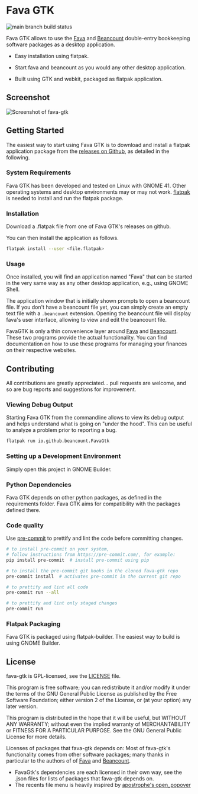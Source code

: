 # Fava GTK

![main branch build status](https://github.com/johannesjh/fava-gtk/workflows/CI/badge.svg?branch=main)

Fava GTK allows to use the [Fava](https://github.com/beancount/fava) and [Beancount](https://github.com/beancount/beancount) double-entry bookkeeping software packages as a desktop application.

- Easy installation using flatpak.

- Start fava and beancount as you would any other desktop application.

- Built using GTK and webkit, packaged as flatpak application.

## Screenshot

![Screenshot of fava-gtk](https://user-images.githubusercontent.com/581188/111044548-8b54c680-8449-11eb-94cb-c74b2294a670.png)

## Getting Started

The easiest way to start using Fava GTK is to download and install a flatpak application package from the [releases on Github](https://github.com/johannesjh/fava-gtk/releases), as detailed in the following.

### System Requirements

Fava GTK has been developed and tested on Linux with GNOME 41.
Other operating systems and desktop environments may or may not work.
[flatpak](https://flatpak.org/) is needed to install and run the flatpak package.

### Installation

Download a .flatpak file from one of Fava GTK's releases on github.

You can then install the application as follows.

```bash
flatpak install --user <file.flatpak>
```

### Usage

Once installed, you will find an application named "Fava" that can be started in the very same way as any other desktop application, e.g., using GNOME Shell.

The application window that is initially shown prompts to open a beancount file. If you don't have a beancount file yet, you can simply create an empty text file with a `.beancount` extension. Opening the beancount file will display fava's user interface, allowing to view and edit the beancount file.

FavaGTK is only a thin convenience layer around [Fava](https://github.com/beancount/fava) and [Beancount](https://github.com/beancount/beancount). These two programs provide the actual functionality. You can find documentation on how to use these programs for managing your finances on their respective websites.

## Contributing

All contributions are greatly appreciated... pull requests are welcome, and so are bug reports and suggestions for improvement.

### Viewing Debug Output

Starting Fava GTK from the commandline allows to view its debug output and helps understand what is going on "under the hood". This can be useful to analyze a problem prior to reporting a bug.

```bash
flatpak run io.github.beancount.FavaGtk
```

### Setting up a Development Environment

Simply open this project in GNOME Builder.

### Python Dependencies

Fava GTK depends on other python packages, as defined in the requirements folder.
Fava GTK aims for compatibility with the packages defined there.

### Code quality

Use [pre-commit](https://pre-commit.com/) to prettify and lint the code before committing changes.

```bash
# to install pre-commit on your system,
# follow instructions from https://pre-commit.com/, for example:
pip install pre-commit  # install pre-commit using pip

# to install the pre-commit git hooks in the cloned fava-gtk repo
pre-commit install  # activates pre-commit in the current git repo

# to prettify and lint all code
pre-commit run --all

# to prettify and lint only staged changes
pre-commit run
```

### Flatpak Packaging

Fava GTK is packaged using flatpak-builder. The easiest way to build is using GNOME Builder.

## License

fava-gtk is GPL-licensed, see the [LICENSE](./LICENSE) file.

This program is free software; you can redistribute it and/or
modify it under the terms of the GNU General Public License
as published by the Free Software Foundation; either version 2
of the License, or (at your option) any later version.

This program is distributed in the hope that it will be useful,
but WITHOUT ANY WARRANTY; without even the implied warranty of
MERCHANTABILITY or FITNESS FOR A PARTICULAR PURPOSE. See the
GNU General Public License for more details.

Licenses of packages that fava-gtk depends on:
Most of fava-gtk's functionality comes from other software packages;
many thanks in particular to the authors of of [Fava](https://github.com/beancount/fava)
and [Beancount](https://github.com/beancount/beancount).

- FavaGtk's dependencies are each licensed in their own way,
  see the .json files for lists of packages that fava-gtk depends on.
- The recents file menu is heavily inspired by
  [apostrophe's open_popover](https://gitlab.gnome.org/World/apostrophe/-/blob/aa56131abdb2839edfec4d6ce3fbbdea9b1bfdd4/apostrophe/open_popover.py)
